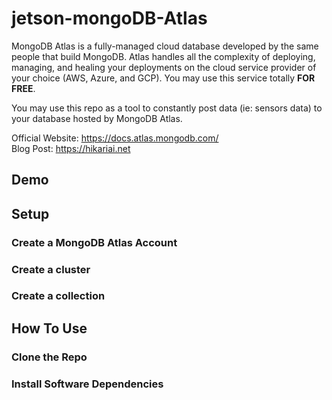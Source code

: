 # jetson-mongoDB-Atlas

MongoDB Atlas is a fully-managed cloud database developed by the same people that build MongoDB. Atlas handles all the complexity of deploying, managing, and healing your deployments on the cloud service provider of your choice (AWS, Azure, and GCP). You may use this service totally **FOR FREE**.

You may use this repo as a tool to constantly post data (ie: sensors data) to your database hosted by MongoDB Atlas. 

Official Website: https://docs.atlas.mongodb.com/ \
Blog Post: https://hikariai.net

## Demo

## Setup 

### Create a MongoDB Atlas Account

### Create a cluster

### Create a collection

## How To Use

### Clone the Repo

### Install Software Dependencies
